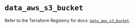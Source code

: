 # `data_aws_s3_bucket`

Refer to the Terraform Registory for docs: [`data_aws_s3_bucket`](https://www.terraform.io/docs/providers/aws/d/s3_bucket).

